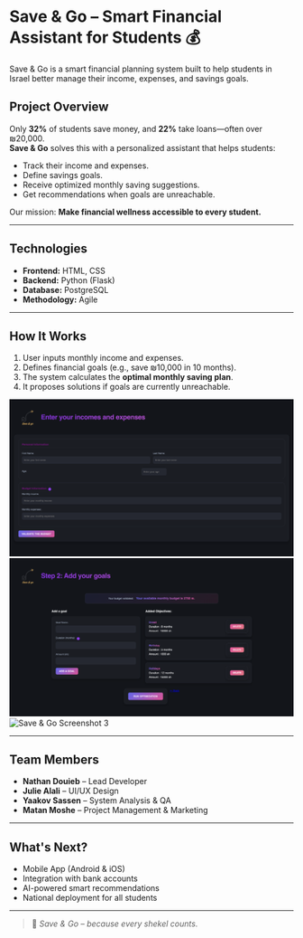 # Save & Go – Smart Financial Assistant for Students 💰

Save & Go is a smart financial planning system built to help students in Israel better manage their income, expenses, and savings goals.

## Project Overview

Only **32%** of students save money, and **22%** take loans—often over ₪20,000.  
**Save & Go** solves this with a personalized assistant that helps students:

- Track their income and expenses.
- Define savings goals.
- Receive optimized monthly saving suggestions.
- Get recommendations when goals are unreachable.

Our mission: **Make financial wellness accessible to every student.**

---

## Technologies

- **Frontend:** HTML, CSS  
- **Backend:** Python (Flask)  
- **Database:** PostgreSQL  
- **Methodology:** Agile

---

## How It Works

1. User inputs monthly income and expenses.
2. Defines financial goals (e.g., save ₪10,000 in 10 months).
3. The system calculates the **optimal monthly saving plan**.
4. It proposes solutions if goals are currently unreachable.

![Save & Go Screenshot 1](Images/home.png)
![Save & Go Screenshot 2](Images/objectives.png)
![Save & Go Screenshot 3](Images/output.png)

---

## Team Members

- **Nathan Douieb** – Lead Developer  
- **Julie Alali** – UI/UX Design  
- **Yaakov Sassen** – System Analysis & QA  
- **Matan Moshe** – Project Management & Marketing  

---

## What's Next?

- Mobile App (Android & iOS)
- Integration with bank accounts
- AI-powered smart recommendations
- National deployment for all students

---

> 🧠 *Save & Go – because every shekel counts.*
